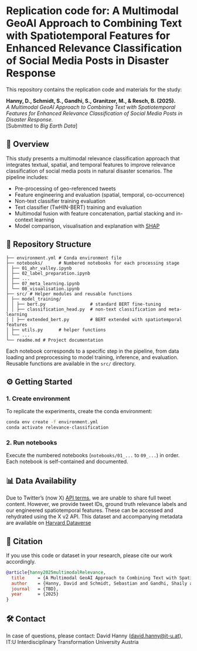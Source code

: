 # Replication code for: A Multimodal GeoAI Approach to Combining Text with Spatiotemporal Features for Enhanced Relevance Classification of Social Media Posts in Disaster Response

This repository contains the replication code and materials for the study:

**Hanny, D., Schmidt, S., Gandhi, S., Granitzer, M., & Resch, B. (2025).**  
*A Multimodal GeoAI Approach to Combining Text with Spatiotemporal Features for Enhanced Relevance Classification of Social Media Posts in Disaster Response.*  
[Submitted to *Big Earth Data*]


## 📄 Overview

This study presents a multimodal relevance classification approach that integrates textual, spatial, and temporal features to improve relevance classification of social media posts in natural disaster scenarios. The pipeline includes:

- Pre-processing of geo-referenced tweets
- Feature engineering and evaluation (spatial, temporal, co-occurrence)
- Non-text classifier training evaluation
- Text classifier (TwHIN-BERT) training and evaluation
- Multimodal fusion with feature concatenation, partial stacking and in-context learning
- Model comparison, visualisation and explanation with [SHAP](https://shap.readthedocs.io/en/latest/)

## 📁 Repository Structure
```
├── environment.yml # Conda environment file
├── notebooks/      # Numbered notebooks for each processing stage
│ ├── 01_ahr_valley.ipynb
│ ├── 02_label_preparation.ipynb
│ ├── ...
│ ├── 07_meta_learning.ipynb
│ └── 08_visualisation.ipynb
├── src/ # Helper modules and reusable functions
│ ├── model_training/
│ │ ├── bert.py                 # standard BERT fine-tuning
│ │ ├── classification_head.py  # non-text classification and meta-learning
│ │ ├── extended_bert.py        # BERT extended with spatiotemporal features
│ ├── utils.py      # helper functions
│ └── ...
└── readme.md # Project documentation
```

Each notebook corresponds to a specific step in the pipeline, from data loading and preprocessing to model training, inference, and evaluation. Reusable functions are available in the `src/` directory.

## ⚙️ Getting Started

### 1. Create environment

To replicate the experiments, create the conda environment:

```bash
conda env create -f environment.yml
conda activate relevance-classification
```

### 2. Run notebooks

Execute the numbered notebooks (`notebooks/01_...` to `09_...`) in order. Each notebook is self-contained and documented.

## 📊 Data Availability

Due to Twitter’s (now X) [API terms](https://developer.x.com/en/developer-terms/agreement-and-policy), we are unable to share full tweet content. However, we provide tweet IDs, ground truth relevance labels and our engineered spatiotemporal features. These can be accessed and rehydrated using the X v2 API. This dataset and accompanying metadata are available on [Harvard Dataverse](https://dataverse.harvard.edu/dataset.xhtml?persistentId=doi:10.7910/DVN/0DBK04)

## 📖 Citation

If you use this code or dataset in your research, please cite our work accordingly.
```bibtex
@article{hanny2025multimodalRelevance,
  title     = {A Multimodal GeoAI Approach to Combining Text with Spatiotemporal Features for Enhanced Relevance Classification of Social Media Posts in Disaster Response},
  author    = {Hanny, David and Schmidt, Sebastian and Gandhi, Shaily and Granitzer, Michael and Resch, Bernd},
  journal   = {TBD},
  year      = {2025}
}
```

## 🛠 Contact
In case of questions, please contact: 
David Hanny (david.hanny@it-u.at), 
IT:U Interdisciplinary Transformation University Austria